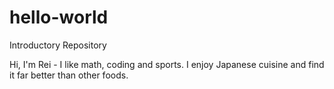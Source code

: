 # hello-world
Introductory Repository

Hi, I'm Rei - I like math, coding and sports.
I enjoy Japanese cuisine and find it far better than other foods. 
